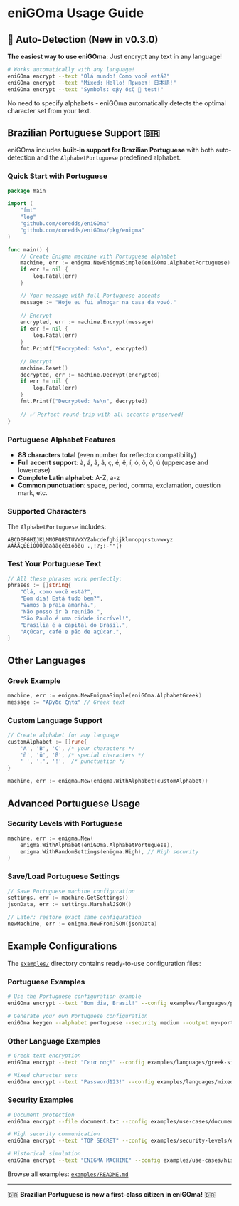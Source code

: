 # eniGOma Usage Guide

## 🌟 Auto-Detection (New in v0.3.0)

**The easiest way to use eniGOma**: Just encrypt any text in any language!

```bash
# Works automatically with any language!
eniGOma encrypt --text "Olá mundo! Como você está?"
eniGOma encrypt --text "Mixed: Hello! Привет! 日本語!"
eniGOma encrypt --text "Symbols: αβγ δεζ 🙂 test!"
```

No need to specify alphabets - eniGOma automatically detects the optimal character set from your text.

## Brazilian Portuguese Support 🇧🇷

eniGOma includes **built-in support for Brazilian Portuguese** with both auto-detection and the `AlphabetPortuguese` predefined alphabet.

### Quick Start with Portuguese

```go
package main

import (
    "fmt"
    "log"
    "github.com/coredds/eniGOma"
    "github.com/coredds/eniGOma/pkg/enigma"
)

func main() {
    // Create Enigma machine with Portuguese alphabet
    machine, err := enigma.NewEnigmaSimple(eniGOma.AlphabetPortuguese)
    if err != nil {
        log.Fatal(err)
    }

    // Your message with full Portuguese accents
    message := "Hoje eu fui almoçar na casa da vovó."
    
    // Encrypt
    encrypted, err := machine.Encrypt(message)
    if err != nil {
        log.Fatal(err)
    }
    fmt.Printf("Encrypted: %s\n", encrypted)

    // Decrypt
    machine.Reset()
    decrypted, err := machine.Decrypt(encrypted)
    if err != nil {
        log.Fatal(err)
    }
    fmt.Printf("Decrypted: %s\n", decrypted)
    
    // ✅ Perfect round-trip with all accents preserved!
}
```

### Portuguese Alphabet Features

- **88 characters total** (even number for reflector compatibility)
- **Full accent support**: à, á, â, ã, ç, é, ê, í, ó, ô, õ, ú (uppercase and lowercase)
- **Complete Latin alphabet**: A-Z, a-z
- **Common punctuation**: space, period, comma, exclamation, question mark, etc.

### Supported Characters

The `AlphabetPortuguese` includes:

```
ABCDEFGHIJKLMNOPQRSTUVWXYZabcdefghijklmnopqrstuvwxyz
ÀÁÂÃÇÉÊÍÓÔÕÚàáâãçéêíóôõú .,!?;:-'"()
```

### Test Your Portuguese Text

```go
// All these phrases work perfectly:
phrases := []string{
    "Olá, como você está?",
    "Bom dia! Está tudo bem?", 
    "Vamos à praia amanhã.",
    "Não posso ir à reunião.",
    "São Paulo é uma cidade incrível!",
    "Brasília é a capital do Brasil.",
    "Açúcar, café e pão de açúcar.",
}
```

## Other Languages

### Greek Example
```go
machine, err := enigma.NewEnigmaSimple(eniGOma.AlphabetGreek)
message := "Αβγδε ζητα" // Greek text
```

### Custom Language Support
```go
// Create alphabet for any language
customAlphabet := []rune{
    'A', 'B', 'C', /* your characters */
    'ñ', 'ü', 'ß', /* special characters */
    ' ', '.', '!',  /* punctuation */
}

machine, err := enigma.New(enigma.WithAlphabet(customAlphabet))
```

## Advanced Portuguese Usage

### Security Levels with Portuguese
```go
machine, err := enigma.New(
    enigma.WithAlphabet(eniGOma.AlphabetPortuguese),
    enigma.WithRandomSettings(enigma.High), // High security
)
```

### Save/Load Portuguese Settings
```go
// Save Portuguese machine configuration
settings, err := machine.GetSettings()
jsonData, err := settings.MarshalJSON()

// Later: restore exact same configuration
newMachine, err := enigma.NewFromJSON(jsonData)
```

## Example Configurations

The [`examples/`](./examples/) directory contains ready-to-use configuration files:

### Portuguese Examples
```bash
# Use the Portuguese configuration example
eniGOma encrypt --text "Bom dia, Brasil!" --config examples/languages/portuguese-basic.json

# Generate your own Portuguese configuration
eniGOma keygen --alphabet portuguese --security medium --output my-portuguese.json
```

### Other Language Examples
```bash
# Greek text encryption
eniGOma encrypt --text "Γεια σας!" --config examples/languages/greek-simple.json

# Mixed character sets
eniGOma encrypt --text "Password123!" --config examples/languages/mixed-alphabet-extreme.json
```

### Security Examples
```bash
# Document protection
eniGOma encrypt --file document.txt --config examples/use-cases/document-protection.json

# High security communication
eniGOma encrypt --text "TOP SECRET" --config examples/security-levels/extreme-key.json

# Historical simulation
eniGOma encrypt --text "ENIGMA MACHINE" --config examples/use-cases/historical-simulation.json
```

Browse all examples: [`examples/README.md`](./examples/README.md)

---

🇧🇷 **Brazilian Portuguese is now a first-class citizen in eniGOma!** 🇧🇷 
